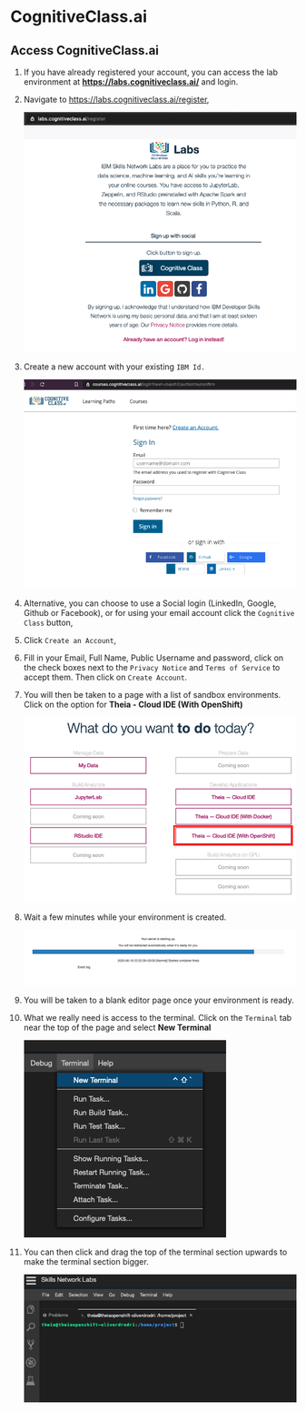 # CognitiveClass.ai

## Access CognitiveClass.ai

1. If you have already registered your account, you can access the lab environment at **https://labs.cognitiveclass.ai/** and login.

1. Navigate to https://labs.cognitiveclass.ai/register,

    ![Cognitive Class button](../.gitbook/cognitiveclass/cogClassButton.png)

1. Create a new account with your existing `IBM Id.` 

    ![Cognitive Class button](../.gitbook/cognitiveclass/cogClassButton2.png)

1. Alternative, you can choose to use a Social login (LinkedIn, Google, Github or Facebook), or for using your email account click the `Cognitive Class` button,

1. Click `Create an Account`,

1. Fill in your Email, Full Name, Public Username and password, click on the check boxes next to the `Privacy Notice` and `Terms of Service` to accept them. Then click on `Create Account`.

1. You will then be taken to a page with a list of sandbox environments. Click on the option for **Theia - Cloud IDE (With OpenShift)**

    ![sandbox list](../.gitbook/cognitiveclass/sandboxList.png)

1. Wait a few minutes while your environment is created.

    ![waiting](../.gitbook/cognitiveclass/waiting.png)

1. You will be taken to a blank editor page once your environment is ready.

1.  What we really need is access to the terminal. Click on the `Terminal` tab near the top of the page and select **New Terminal**

    ![New Terminal](../.gitbook/cognitiveclass/newTerminal.png)

1.  You can then click and drag the top of the terminal section upwards to make the terminal section bigger.

    ![bigger terminal](../.gitbook/cognitiveclass/biggerTerminal.png)


